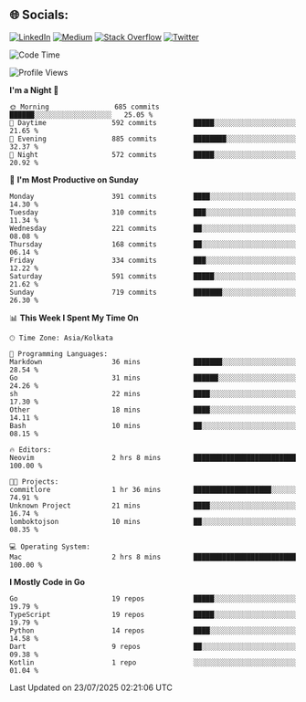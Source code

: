 
## 🌐 Socials:
[![LinkedIn](https://img.shields.io/badge/LinkedIn-%230077B5.svg?logo=linkedin&logoColor=white)](https://linkedin.com/in/sarkarshuvojit) [![Medium](https://img.shields.io/badge/Medium-12100E?logo=medium&logoColor=white)](https://medium.com/@shuvojitsarkar) [![Stack Overflow](https://img.shields.io/badge/-Stackoverflow-FE7A16?logo=stack-overflow&logoColor=white)](https://stackoverflow.com/users/2976015) [![Twitter](https://img.shields.io/badge/Twitter-%231DA1F2.svg?logo=Twitter&logoColor=white)](https://twitter.com/sarkarshuvojit) 

<!--START_SECTION:waka-->
![Code Time](http://img.shields.io/badge/Code%20Time-87%20hrs%2015%20mins-blue)

![Profile Views](http://img.shields.io/badge/Profile%20Views-66-blue)

**I'm a Night 🦉** 

```text
🌞 Morning                685 commits         ██████░░░░░░░░░░░░░░░░░░░   25.05 % 
🌆 Daytime                592 commits         █████░░░░░░░░░░░░░░░░░░░░   21.65 % 
🌃 Evening                885 commits         ████████░░░░░░░░░░░░░░░░░   32.37 % 
🌙 Night                  572 commits         █████░░░░░░░░░░░░░░░░░░░░   20.92 % 
```
📅 **I'm Most Productive on Sunday** 

```text
Monday                   391 commits         ████░░░░░░░░░░░░░░░░░░░░░   14.30 % 
Tuesday                  310 commits         ███░░░░░░░░░░░░░░░░░░░░░░   11.34 % 
Wednesday                221 commits         ██░░░░░░░░░░░░░░░░░░░░░░░   08.08 % 
Thursday                 168 commits         ██░░░░░░░░░░░░░░░░░░░░░░░   06.14 % 
Friday                   334 commits         ███░░░░░░░░░░░░░░░░░░░░░░   12.22 % 
Saturday                 591 commits         █████░░░░░░░░░░░░░░░░░░░░   21.62 % 
Sunday                   719 commits         ███████░░░░░░░░░░░░░░░░░░   26.30 % 
```


📊 **This Week I Spent My Time On** 

```text
🕑︎ Time Zone: Asia/Kolkata

💬 Programming Languages: 
Markdown                 36 mins             ███████░░░░░░░░░░░░░░░░░░   28.54 % 
Go                       31 mins             ██████░░░░░░░░░░░░░░░░░░░   24.26 % 
sh                       22 mins             ████░░░░░░░░░░░░░░░░░░░░░   17.30 % 
Other                    18 mins             ████░░░░░░░░░░░░░░░░░░░░░   14.11 % 
Bash                     10 mins             ██░░░░░░░░░░░░░░░░░░░░░░░   08.15 % 

🔥 Editors: 
Neovim                   2 hrs 8 mins        █████████████████████████   100.00 % 

🐱‍💻 Projects: 
commitlore               1 hr 36 mins        ███████████████████░░░░░░   74.91 % 
Unknown Project          21 mins             ████░░░░░░░░░░░░░░░░░░░░░   16.74 % 
lomboktojson             10 mins             ██░░░░░░░░░░░░░░░░░░░░░░░   08.35 % 

💻 Operating System: 
Mac                      2 hrs 8 mins        █████████████████████████   100.00 % 
```

**I Mostly Code in Go** 

```text
Go                       19 repos            █████░░░░░░░░░░░░░░░░░░░░   19.79 % 
TypeScript               19 repos            █████░░░░░░░░░░░░░░░░░░░░   19.79 % 
Python                   14 repos            ████░░░░░░░░░░░░░░░░░░░░░   14.58 % 
Dart                     9 repos             ██░░░░░░░░░░░░░░░░░░░░░░░   09.38 % 
Kotlin                   1 repo              ░░░░░░░░░░░░░░░░░░░░░░░░░   01.04 % 
```




 Last Updated on 23/07/2025 02:21:06 UTC
<!--END_SECTION:waka-->
